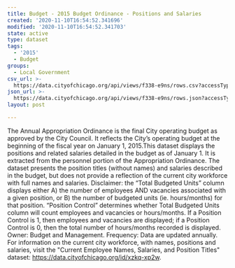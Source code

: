 ```yaml
---
title: Budget - 2015 Budget Ordinance - Positions and Salaries
created: '2020-11-10T16:54:52.341696'
modified: '2020-11-10T16:54:52.341703'
state: active
type: dataset
tags:
  - '2015'
  - Budget
groups:
  - Local Government
csv_url: >-
  https://data.cityofchicago.org/api/views/f338-e9ns/rows.csv?accessType=DOWNLOAD
json_url: >-
  https://data.cityofchicago.org/api/views/f338-e9ns/rows.json?accessType=DOWNLOAD
layout: post

---
```

The Annual Appropriation Ordinance is the final City operating budget as approved by the City Council. It reflects the City’s operating budget at the beginning of the fiscal year on January 1, 2015.This dataset displays the positions and related salaries detailed in the budget as of January 1. It is extracted from the personnel portion of the Appropriation Ordinance. The dataset presents the position titles (without names) and salaries described in the budget, but does not provide a reflection of the current city workforce with full names and salaries. Disclaimer: the “Total Budgeted Units” column displays either A) the number of employees AND vacancies associated with a given position, or B) the number of budgeted units (ie. hours/months) for that position. “Position Control” determines whether Total Budgeted Units column will count employees and vacancies or hours/months. If a Position Control is 1, then employees and vacancies are displayed; if a Position Control is 0, then the total number of hours/months recorded is displayed. Owner: Budget and Management. Frequency: Data are updated annually. For information on the current city workforce, with names, positions and salaries, visit the "Current Employee Names, Salaries, and Position Titles" dataset: https://data.cityofchicago.org/id/xzkq-xp2w.
